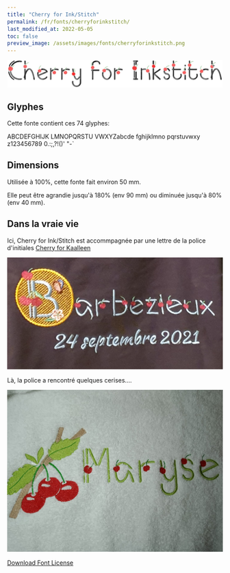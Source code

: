```yaml
---
title: "Cherry for Ink/Stitch"
permalink: /fr/fonts/cherryforinkstitch/
last_modified_at: 2022-05-05
toc: false
preview_image: /assets/images/fonts/cherryforinkstitch.png
---
```

![Cherryforinkstitch](/assets/images/fonts/cherryforinkstitch.png)

## Glyphes

Cette fonte contient ces 74	glyphes:

ABCDEFGHIJK
LMNOPQRSTU
VWXYZabcde
fghijklmno
pqrstuvwxy
z123456789
0.:;,?!()'
"-`

## Dimensions
Utilisée à 100%, cette fonte fait environ 50 mm.

Elle peut être agrandie jusqu'à 180% (env 90 mm) ou diminuée jusqu'à 80% (env 40 mm).



## Dans la vraie vie
Ici, Cherry for Ink/Stitch est accommpagnée par une lettre de la police d'initiales [Cherry for  Kaalleen](https://inkstitch.org/fr/fonts/cherryforkaalleen/)




![Sac](/assets/images/fonts/cherry2.jpg)

Là, la police a rencontré quelques cerises.... 

![Serviette](/assets/images/fonts/cherryforinkstitch4.jpg)

[Download Font License](https://github.com/inkstitch/inkstitch/tree/main/fonts/cherryforinkstitch/LICENSE)
